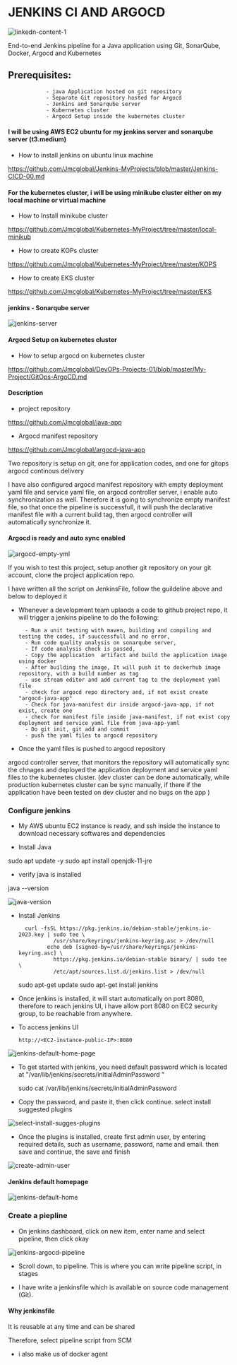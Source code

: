 # JENKINS CI AND ARGOCD

![linkedn-content-1](https://github.com/Jmcglobal/Jenkins-MyProjects/assets/101070055/eab6f7f9-9d98-4811-a840-51f0b107a814)

End-to-end Jenkins pipeline for a Java application using Git, SonarQube, Docker, Argocd and Kubernetes

## Prerequisites:

                - java Application hosted on git repository
                - Separate Git repository hosted for Argocd
                - Jenkins and Sonarqube server
                - Kubernetes cluster
                - Argocd Setup inside the kubernetes cluster

#### I will be using AWS EC2 ubuntu for my jenkins server and sonarqube server (t3.medium)

- How to install jenkins on ubuntu linux machine

https://github.com/Jmcglobal/Jenkins-MyProjects/blob/master/Jenkins-CICD-00.md

#### For the kubernetes cluster, i will be using minikube cluster either on my local machine or virtual machine

- How to Install minikube cluster

https://github.com/Jmcglobal/Kubernetes-MyProject/tree/master/local-minikub

- How to create KOPs cluster

https://github.com/Jmcglobal/Kubernetes-MyProject/tree/master/KOPS
  
- How to create EKS cluster

https://github.com/Jmcglobal/Kubernetes-MyProject/tree/master/EKS

#### jenkins - Sonarqube server 

![jenkins-server](https://github.com/Jmcglobal/Jenkins-MyProjects/assets/101070055/4675f921-5e51-4a1a-80e9-644ca2071d93)

#### Argocd Setup on kubernetes cluster

- How to setup argocd on kubernetes cluster

https://github.com/Jmcglobal/DevOPs-Projects-01/blob/master/My-Project/GitOps-ArgoCD.md

#### Description

- project repository

https://github.com/Jmcglobal/java-app

- Argocd manifest repository

https://github.com/Jmcglobal/argocd-java-app

Two repository is setup  on git, one for application codes, and one for gitops argocd continous delivery

I have also configured argocd manifest repository with empty deployment yaml file and service yaml file, on argocd controller server, i enable auto synchronization as well. Therefore it is going to synchronize empty manifest file, so that once the pipeline is successfull, it will push the declarative manifest file with a current build tag, then argocd controller will automatically synchronize it.

#### Argocd is ready and auto sync enabled

![argocd-empty-yml](https://github.com/Jmcglobal/Jenkins-MyProjects/assets/101070055/fea1e834-5b69-4177-aadc-6fdf97f0eaf4)

If you wish to test this project, setup another git repository on your git account, clone the project application repo. 

I have written all the script on JenkinsFile, follow the guildeline above and below to deployed it

- Whenever a development team uplaods a code to github project repo, it will trigger a jenkins  pipeline to do the following:

        - Run a unit testing with maven, building and compiling and testing the codes, if suuccessfull and no error,
        - Run code quality analysis on sonarqube server,
        - If code analysis check is passed,
        - Copy the application  artifact and build the application image using docker
        - After building the image, It will push it to dockerhub image repository, with a build number as tag
        - use stream editor and add current tag to the deployment yaml file
        - check for argocd repo directory and, if not exist create "argocd-java-app"
        - Check for java-manifest dir inside argocd-java-app, if not exist, create one
        - check for manifest file inside java-manifest, if not exist copy deployment and service yaml file from java-app-yaml
        - Do git init, git add and commit
        - push the yaml files to argocd repository

- Once the yaml files is pushed to argocd repository

 argocd controller server, that monitors the repository will automatically sync the chnages and deployed the application deployment and service yaml files to the kubernetes cluster. 
(dev cluster can be done automatically, while production kubernetes cluster  can be sync manually, if there if the application have been tested on dev cluster and no bugs on the app )

### Configure jenkins

- My AWS ubuntu EC2 instance is ready, and ssh inside the instance to download necessary softwares and dependencies

- Install Java

 sudo apt update -y
 sudo apt install openjdk-11-jre
 
- verify java is installed

java --version

![java-version](https://github.com/Jmcglobal/Jenkins-MyProjects/assets/101070055/d35554f5-8399-4742-b336-432f950ee502)

- Install Jenkins

        curl -fsSL https://pkg.jenkins.io/debian-stable/jenkins.io-2023.key | sudo tee \
                 /usr/share/keyrings/jenkins-keyring.asc > /dev/null
               echo deb [signed-by=/usr/share/keyrings/jenkins-keyring.asc] \
                 https://pkg.jenkins.io/debian-stable binary/ | sudo tee \
                 /etc/apt/sources.list.d/jenkins.list > /dev/null

    sudo apt-get update
    sudo apt-get install jenkins 
    
- Once jenkins is installed, it will start automatically on port 8080, therefore to reach jenkins UI, i have allow port 8080 on EC2 security group, to  be reachable from anywhere. 

- To access jenkins UI

      http://<EC2-instance-public-IP>:8080
      
![jenkins-default-home-page](https://github.com/Jmcglobal/Jenkins-MyProjects/assets/101070055/4da46fe0-9a61-4e51-9c76-4fe7d0108945)

- To get started with jenkins, you need default password which is located at "/var/lib/jenkins/secrets/initialAdminPassword "

     sudo  cat /var/lib/jenkins/secrets/initialAdminPassword
     
- Copy the password, and paste it, then click continue. select install suggested plugins 

![select-install-sugges-plugins](https://github.com/Jmcglobal/Jenkins-MyProjects/assets/101070055/36a38180-392e-45b8-b09c-f4ceae72aeb3)

- Once the plugins is installed, create first admin user, by entering required details, such as username, password, name and email. then save and continue, the save and finish

![create-admin-user](https://github.com/Jmcglobal/Jenkins-MyProjects/assets/101070055/1d7102b5-f2c2-4ff2-89e4-1fe664c97fee)

#### Jenkins default homepage

![jenkins-default-home](https://github.com/Jmcglobal/Jenkins-MyProjects/assets/101070055/e9456b9e-20da-4a47-bce3-4bc885a83024)

### Create a piepline

- On jenkins dashboard, click on new item, enter name and select pipeline, then click okay

![jenkins-argocd-pipeline](https://github.com/Jmcglobal/Jenkins-MyProjects/assets/101070055/cc403810-7146-42c2-8a10-5729441c48e0)

- Scroll down, to pipeline. This is where you can write pipeline script, in stages

- I have write a jenkinsfile which is available on source code management (Git).

#### Why jenkinsfile

It is reusable at any time and can be shared

Therefore, select pipeline script from SCM

- i also make us of docker agent




